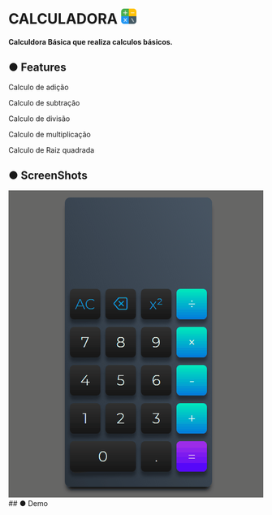 # CALCULADORA <img src="Images/calculator.png" width="30">
#### Calculdora Básica que realiza calculos básicos.
## ● Features
<p>Calculo de adição</p>
<p>Calculo de subtração</p>
<p>Calculo de divisão</p>
<p>Calculo de multiplicação</p>
<p>Calculo de Raiz quadrada</p>

## ● ScreenShots 
<img src="Images/Animação.gif">
## ● Demo
